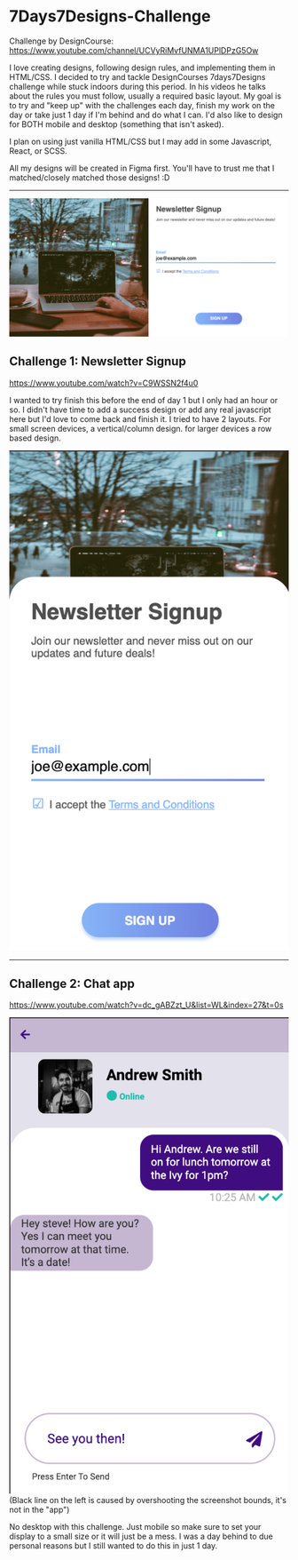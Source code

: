 # 7Days7Designs-Challenge

Challenge by DesignCourse: https://www.youtube.com/channel/UCVyRiMvfUNMA1UPlDPzG5Ow

I love creating designs, following design rules, and implementing them in HTML/CSS.
I decided to try and tackle DesignCourses 7days7Designs challenge while stuck indoors during this period.
In his videos he talks about the rules you must follow, usually a required basic layout.
My goal is to try and "keep up" with the challenges each day, finish my work on the day or take just 1 day if I'm behind and do what I can.
I'd also like to design for BOTH mobile and desktop (something that isn't asked).

I plan on using just vanilla HTML/CSS but I may add in some Javascript, React, or SCSS.

All my designs will be created in Figma first. You'll have to trust me that I matched/closely matched those designs! :D

---

![desktop](Day1NewsletterSignup/desktop.png)

## Challenge 1: Newsletter Signup

https://www.youtube.com/watch?v=C9WSSN2f4u0

I wanted to try finish this before the end of day 1 but I only had an hour or so.
I didn't have time to add a success design or add any real javascript here but I'd love to come back and finish it.
I tried to have 2 layouts. For small screen devices, a vertical/column design. for larger devices a row based design.

![mobile](Day1NewsletterSignup/mobile.png)

---

## Challenge 2: Chat app

https://www.youtube.com/watch?v=dc_gABZzt_U&list=WL&index=27&t=0s

![mobile](Day2ChatApp/mobile.png)
(Black line on the left is caused by overshooting the screenshot bounds, it's not in the "app")

No desktop with this challenge. Just mobile so make sure to set your display to a small size or it will just be a mess.
I was a day behind to due personal reasons but I still wanted to do this in just 1 day.

